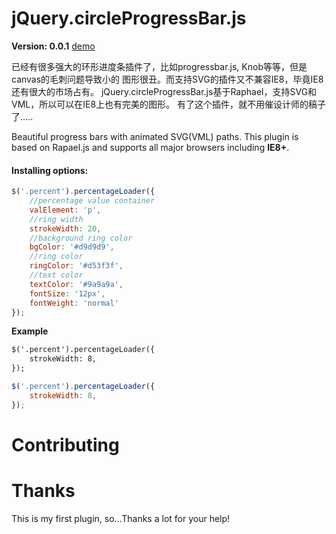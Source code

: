 # jQuery.circleProgressBar.js

**Version: 0.0.1**
[demo](http://htmlpreview.github.com/?https://github.com/KingMax521/jQuery.circleProgressBar/blob/master/demo.html)
<br>

已经有很多强大的环形进度条插件了，比如progressbar.js, Knob等等，但是canvas的毛刺问题导致小的
图形很丑。而支持SVG的插件又不兼容IE8，毕竟IE8还有很大的市场占有。
jQuery.circleProgressBar.js基于Raphael，支持SVG和VML，所以可以在IE8上也有完美的图形。
有了这个插件，就不用催设计师的稿子了.....

Beautiful progress bars with animated SVG(VML) paths.
This plugin is based on Rapael.js and supports all major browsers including **IE8+**.
#### Installing options:

```javascript
$('.percent').percentageLoader({
    //percentage value container
    valElement: 'p',
    //ring width
    strokeWidth: 20,
    //background ring color
    bgColor: '#d9d9d9',
    //ring color
    ringColor: '#d53f3f',
    //text color
    textColor: '#9a9a9a',
    fontSize: '12px',
    fontWeight: 'normal'
});
```

**Example**

```html
$('.percent').percentageLoader({
    strokeWidth: 8,
});
```

```javascript
$('.percent').percentageLoader({
    strokeWidth: 8,
});
```

# Contributing


# Thanks
This is my first plugin, so...Thanks a lot for your help!
